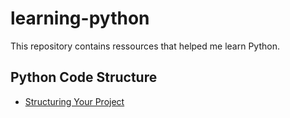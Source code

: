 # learning-python
This repository contains ressources that helped me learn Python.


## Python Code Structure
- [Structuring Your Project](https://docs.python-guide.org/writing/structure/)
